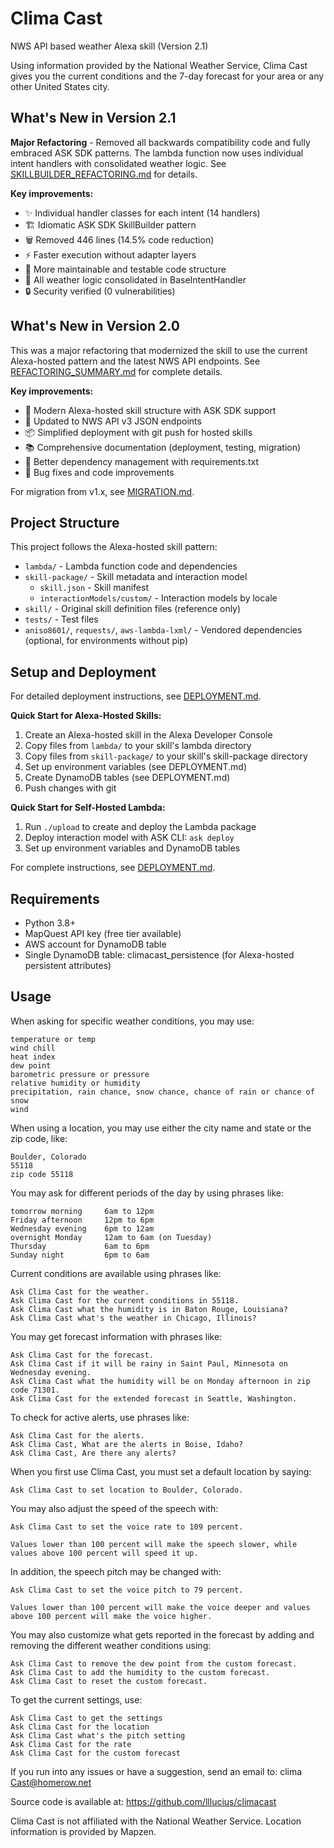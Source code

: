 # Clima Cast
NWS API based weather Alexa skill (Version 2.1)

Using information provided by the National Weather Service, Clima Cast gives you the current conditions and the 7-day forecast for your area or any other United States city.

## What's New in Version 2.1

**Major Refactoring** - Removed all backwards compatibility code and fully embraced ASK SDK patterns. The lambda function now uses individual intent handlers with consolidated weather logic. See [SKILLBUILDER_REFACTORING.md](SKILLBUILDER_REFACTORING.md) for details.

**Key improvements:**
- ✨ Individual handler classes for each intent (14 handlers)
- 🏗️ Idiomatic ASK SDK SkillBuilder pattern
- 🗑️ Removed 446 lines (14.5% code reduction)
- ⚡ Faster execution without adapter layers
- 🧪 More maintainable and testable code structure
- 📖 All weather logic consolidated in BaseIntentHandler
- 🔒 Security verified (0 vulnerabilities)

## What's New in Version 2.0

This was a major refactoring that modernized the skill to use the current Alexa-hosted pattern and the latest NWS API endpoints. See [REFACTORING_SUMMARY.md](REFACTORING_SUMMARY.md) for complete details.

**Key improvements:**
- 🎯 Modern Alexa-hosted skill structure with ASK SDK support
- 🔄 Updated to NWS API v3 JSON endpoints
- 📦 Simplified deployment with git push for hosted skills
- 📚 Comprehensive documentation (deployment, testing, migration)
- 🔧 Better dependency management with requirements.txt
- 🐛 Bug fixes and code improvements

For migration from v1.x, see [MIGRATION.md](MIGRATION.md).

## Project Structure

This project follows the Alexa-hosted skill pattern:

- `lambda/` - Lambda function code and dependencies
- `skill-package/` - Skill metadata and interaction model
  - `skill.json` - Skill manifest
  - `interactionModels/custom/` - Interaction models by locale
- `skill/` - Original skill definition files (reference only)
- `tests/` - Test files
- `aniso8601/`, `requests/`, `aws-lambda-lxml/` - Vendored dependencies (optional, for environments without pip)

## Setup and Deployment

For detailed deployment instructions, see [DEPLOYMENT.md](DEPLOYMENT.md).

**Quick Start for Alexa-Hosted Skills:**

1. Create an Alexa-hosted skill in the Alexa Developer Console
2. Copy files from `lambda/` to your skill's lambda directory
3. Copy files from `skill-package/` to your skill's skill-package directory
4. Set up environment variables (see DEPLOYMENT.md)
5. Create DynamoDB tables (see DEPLOYMENT.md)
6. Push changes with git

**Quick Start for Self-Hosted Lambda:**

1. Run `./upload` to create and deploy the Lambda package
2. Deploy interaction model with ASK CLI: `ask deploy`
3. Set up environment variables and DynamoDB tables

For complete instructions, see [DEPLOYMENT.md](DEPLOYMENT.md).

## Requirements

- Python 3.8+
- MapQuest API key (free tier available)
- AWS account for DynamoDB table
- Single DynamoDB table: climacast_persistence (for Alexa-hosted persistent attributes)

## Usage

When asking for specific weather conditions, you may use:

    temperature or temp
    wind chill
    heat index
    dew point
    barometric pressure or pressure
    relative humidity or humidity
    precipitation, rain chance, snow chance, chance of rain or chance of snow
    wind

When using a location, you may use either the city name and state or the zip code, like:

    Boulder, Colorado
    55118
    zip code 55118

You may ask for different periods of the day by using phrases like:

    tomorrow morning     6am to 12pm
    Friday afternoon     12pm to 6pm
    Wednesday evening    6pm to 12am
    overnight Monday     12am to 6am (on Tuesday)
    Thursday             6am to 6pm
    Sunday night         6pm to 6am

Current conditions are available using phrases like:

    Ask Clima Cast for the weather.
    Ask Clima Cast for the current conditions in 55118.
    Ask Clima Cast what the humidity is in Baton Rouge, Louisiana?
    Ask Clima Cast what's the weather in Chicago, Illinois?

You may get forecast information with phrases like:

    Ask Clima Cast for the forecast.
    Ask Clima Cast if it will be rainy in Saint Paul, Minnesota on Wednesday evening.
    Ask Clima Cast what the humidity will be on Monday afternoon in zip code 71301.
    Ask Clima Cast for the extended forecast in Seattle, Washington.

To check for active alerts, use phrases like:

    Ask Clima Cast for the alerts.
    Ask Clima Cast, What are the alerts in Boise, Idaho?
    Ask Clima Cast, Are there any alerts?

When you first use Clima Cast, you must set a default location by saying:

    Ask Clima Cast to set location to Boulder, Colorado.

You may also adjust the speed of the speech with:

    Ask Clima Cast to set the voice rate to 109 percent.

    Values lower than 100 percent will make the speech slower, while values above 100 percent will speed it up.

In addition, the speech pitch may be changed with:

    Ask Clima Cast to set the voice pitch to 79 percent.

    Values lower than 100 percent will make the voice deeper and values above 100 percent will make the voice higher.

You may also customize what gets reported in the forecast by adding and removing the different weather conditions using:

    Ask Clima Cast to remove the dew point from the custom forecast.
    Ask Clima Cast to add the humidity to the custom forecast.
    Ask Clima Cast to reset the custom forecast.

To get the current settings, use:

    Ask Clima Cast to get the settings
    Ask Clima Cast for the location
    Ask Clima Cast what's the pitch setting
    Ask Clima Cast for the rate
    Ask Clima Cast for the custom forecast

If you run into any issues or have a suggestion, send an email to: clima Cast@homerow.net

Source code is available at: https://github.com/lllucius/climacast

Clima Cast is not affiliated with the National Weather Service.
Location information is provided by Mapzen.

